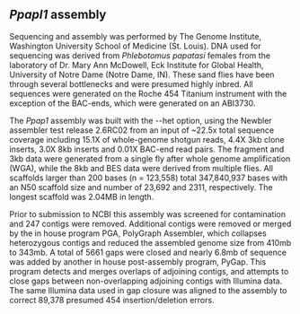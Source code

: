 *PpapI1* assembly
-----------------

Sequencing and assembly was performed by The Genome Institute,
Washington University School of Medicine (St. Louis). DNA used for
sequencing was derived from *Phlebotomus* *papatasi* females from the
laboratory of Dr. Mary Ann McDowell, Eck Institute for Global Health,
University of Notre Dame (Notre Dame, IN). These sand flies have been
through several bottlenecks and were presumed highly inbred. All
sequences were generated on the Roche 454 Titanium instrument with the
exception of the BAC-ends, which were generated on an ABI3730.

The *Ppap1* assembly was built with the --het option, using the Newbler
assembler test release 2.6RC02 from an input of \~22.5x total sequence
coverage including 15.1X of whole-genome shotgun reads, 4.4X 3kb clone
inserts, 3.0X 8kb inserts and 0.01X BAC-end read pairs. The fragment and
3kb data were generated from a single fly after whole genome
amplification (WGA), while the 8kb and BES data were derived from
multiple flies. All scaffolds larger than 200 bases (n = 123,558) total
347,840,937 bases with an N50 scaffold size and number of 23,692 and
2311, respectively. The longest scaffold was 2.04MB in length.

Prior to submission to NCBI this assembly was screened for contamination
and 247 contigs were removed. Additional contigs were removed or merged
by the in house program PGA, PolyGraph Assembler, which collapses
heterozygous contigs and reduced the assembled genome size from 410mb to
343mb. A total of 5661 gaps were closed and nearly 6.8mb of sequence was
added by another in house post-assembly program, PyGap. This program
detects and merges overlaps of adjoining contigs, and attempts to close
gaps between non-overlapping adjoining contigs with Illumina data. The
same Illumina data used in gap closure was aligned to the assembly to
correct 89,378 presumed 454 insertion/deletion errors.
